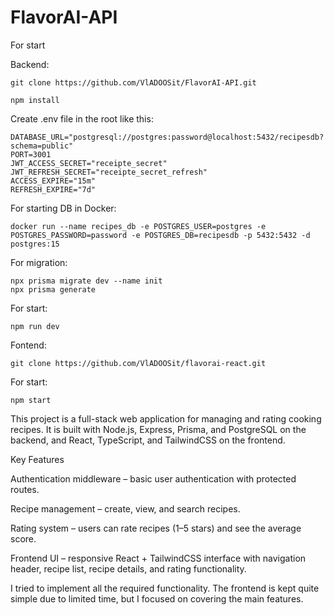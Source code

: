 # FlavorAI-API

For start

Backend:
```
git clone https://github.com/VlADOOSit/FlavorAI-API.git
```
```
npm install
```
Create .env file in the root like this:
```
DATABASE_URL="postgresql://postgres:password@localhost:5432/recipesdb?schema=public"
PORT=3001
JWT_ACCESS_SECRET="receipte_secret"
JWT_REFRESH_SECRET="receipte_secret_refresh"
ACCESS_EXPIRE="15m"
REFRESH_EXPIRE="7d"
```
For starting DB in Docker:
```
docker run --name recipes_db -e POSTGRES_USER=postgres -e POSTGRES_PASSWORD=password -e POSTGRES_DB=recipesdb -p 5432:5432 -d postgres:15
```
For migration:
```
npx prisma migrate dev --name init
npx prisma generate
```
For start:
```
npm run dev
```

Fontend:
```
git clone https://github.com/VlADOOSit/flavorai-react.git
```
For start:
```
npm start
```

This project is a full-stack web application for managing and rating cooking recipes.
It is built with Node.js, Express, Prisma, and PostgreSQL on the backend, and React, TypeScript, and TailwindCSS on the frontend.

Key Features

Authentication middleware – basic user authentication with protected routes.

Recipe management – create, view, and search recipes.

Rating system – users can rate recipes (1–5 stars) and see the average score.

Frontend UI – responsive React + TailwindCSS interface with navigation header, recipe list, recipe details, and rating functionality.

I tried to implement all the required functionality. The frontend is kept quite simple due to limited time, but I focused on covering the main features.
